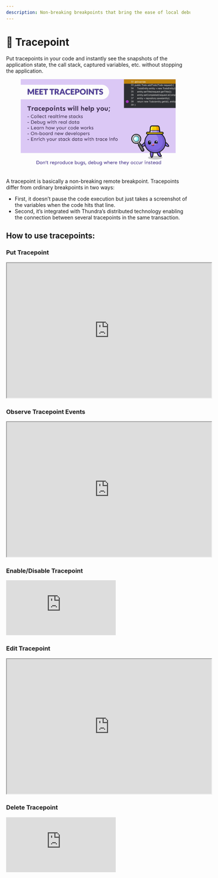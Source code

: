 ```yaml
---
description: Non-breaking breakpoints that bring the ease of local debugging to production!
---
```


# 🔎 Tracepoint

Put tracepoints in your code and instantly see the snapshots of the application state, the call stack, captured variables, etc. without stopping the application.

<figure><img src="../.gitbook/assets/meettracepoints.gif" alt=""/><figcaption></figcaption></figure>

A tracepoint is basically a non-breaking remote breakpoint. Tracepoints differ from ordinary breakpoints in two ways:

* First, it doesn’t pause the code execution but just takes a screenshot of the variables when the code hits that line.&#x20;
* Second, it’s integrated with Thundra’s distributed technology enabling the connection between several tracepoints in the same transaction.&#x20;



## How to use tracepoints:

### Put Tracepoint

<iframe src="https://pitch.com/embed/1f513642-fa27-40ad-95d2-3a41a1a12829" allow="fullscreen" allowfullscreen="" width="560" height="368"></iframe>

### Observe Tracepoint Events

<iframe src="https://pitch.com/embed/5519d96f-bd5a-4add-8244-d99746576019" allow="fullscreen" allowfullscreen="" width="560" height="368"></iframe>

### Enable/Disable Tracepoint

<div><iframe src="https://www.loom.com/embed/11b7ad08f69c4534997af1ace6f5c124" frameborder="0" webkitallowfullscreen mozallowfullscreen allowfullscreen></iframe></div>

### Edit Tracepoint

<iframe src="https://pitch.com/embed/7b53173e-06b4-41ac-aa6d-f305cead7702" allow="fullscreen" allowfullscreen="" width="560" height="368"></iframe>

### Delete Tracepoint


<div><iframe src="https://www.loom.com/embed/5c2e7b58c6904bdca97f53cb3e94670a" frameborder="0" webkitallowfullscreen mozallowfullscreen allowfullscreen></iframe></div>

###



###

